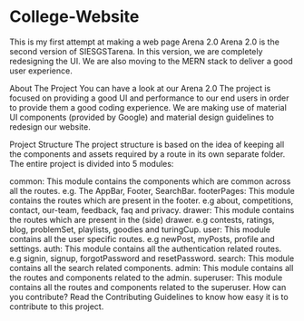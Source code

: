 # College-Website
This is my first attempt at making a web page 
Arena 2.0
Arena 2.0 is the second version of SIESGSTarena. In this version, we are completely redesigning the UI. We are also moving to the MERN stack to deliver a good user experience.

About The Project
You can have a look at our Arena 2.0 The project is focused on providing a good UI and performance to our end users in order to provide them a good coding experience. We are making use of material UI components (provided by Google) and material design guidelines to redesign our website.

Project Structure
The project structure is based on the idea of keeping all the components and assets required by a route in its own separate folder. The entire project is divided into 5 modules:

common: This module contains the components which are common across all the routes. e.g. The AppBar, Footer, SearchBar.
footerPages: This module contains the routes which are present in the footer. e.g about, competitions, contact, our-team, feedback, faq and privacy.
drawer: This module contains the routes which are present in the (side) drawer. e.g contests, ratings, blog, problemSet, playlists, goodies and turingCup.
user: This module contains all the user specific routes. e.g newPost, myPosts, profile and settings.
auth: This module contains all the authentication related routes. e.g signin, signup, forgotPassword and resetPassword.
search: This module contains all the search related components.
admin: This module contains all the routes and components related to the admin.
superuser: This module contains all the routes and components related to the superuser.
How can you contribute?
Read the Contributing Guidelines to know how easy it is to contribute to this project.
